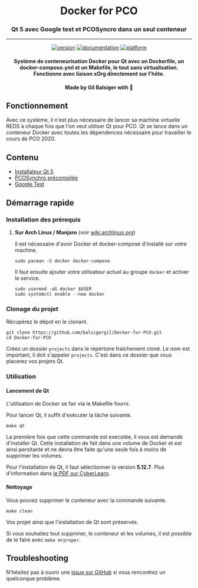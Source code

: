 <h1 align="center">Docker for PCO</h1>
<h3 align="center">Qt 5 avec Google test et PCOSyncro dans un seul conteneur</h3>
<hr>
<p align="center">
  <a href="#"><img src="https://img.shields.io/badge/version-v0.0.1-green?style=for-the-badge" alt="version"></a>
  <a href="https://github.com/balsigergil/Docker-for-PCO/blob/master/README.md"><img src="https://img.shields.io/badge/documentation-README-blue?style=for-the-badge" alt="documentation"></a>
  <a href="#"><img src="https://img.shields.io/badge/platform-linux-yellow?style=for-the-badge&logo=Linux" alt="platform"></a>
</p>

<h4 align="center">Système de conteneurisation Docker pour Qt avec un Dockerfile, un docker-compose.yml et un Makefile, le tout sans virtualisation. Fonctionne avec liaison xOrg directement sur l'hôte.</h4>
<h4 align="center">Made by Gil Balsiger with 🧡</h4>

## Fonctionnement

Avec ce système, il n'est plus nécessaire de lancer sa machine virtuelle REDS à chaque fois que l'on veut utiliser Qt pour PCO. Qt se lance dans un conteneur Docker avec toutes les dépendences nécessaire pour travailler le cours de PCO 2020.

## Contenu

- [Installateur Qt 5](https://www.qt.io/download-open-source)
- [PCOSynchro précompilée](https://gitlab.com/reds-public/pco-synchro)
- [Google Test](https://github.com/google/googletest)

## Démarrage rapide

### Installation des prérequis

1. **Sur Arch Linux / Manjaro** (voir [wiki.archlinux.org](https://wiki.archlinux.org/index.php/Docker#Installation))

    Il est nécessaire d'avoir Docker et docker-compose d'installé sur votre machine.

    ```
    sudo pacman -S docker docker-compose
    ```

    Il faut ensuite ajouter votre utilisateur actuel au groupe `docker` et activer le service.

    ```
    sudo usermod -aG docker $USER
    sudo systemctl enable --now docker
    ```

### Clonage du projet

Récupérez le dépot en le clonant.

```
git clone https://github.com/balsigergil/Docker-for-PCO.git
cd Docker-for-PCO
```

Créez un dossier `projects` dans le répértoire fraîchement cloné. Le nom est important, il doit s'appeler `projects`. C'est dans ce dossier que vous placerez vos projets Qt.

### Utilisation

#### Lancement de Qt

L'utilisation de Docker se fair via le Makefile fourni.

Pour lancer Qt, il suffit d'exécuter la tâche suivante.

```
make qt
```

La première fois que cette commande est executée, il vous est demandé d'installer Qt. Cette installation de fait dans une volume de Docker et est ainsi persitante et ne devra être faite qu'une seule fois à moins de supprimer les volumes.

Pour l'installation de Qt, il faut sélectionner la version **5.12.7**. Plus d'information dans [le PDF sur CyberLearn](https://cyberlearn.hes-so.ch/pluginfile.php/3175645/mod_resource/content/1/Guide_labos_PCO_v2020.1.0.pdf).

#### Nettoyage

Vous pouvez supprimer le conteneur avec la commande suivante.

```
make clean
```

Vos projet ainsi que l'installation de Qt sont préservés.

Si vous souhaitez tout supprimer, le conteneur et les volumes, il est possible de le faire avec `make mrproper`.

## Troubleshooting

N'hésitez pas à ouvrir une [issue sur GitHub](https://github.com/balsigergil/Docker-for-PCO/issues) si vous rencontrez un quelconque problème.